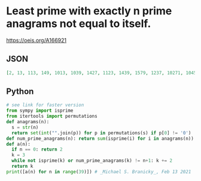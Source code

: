# Least prime with exactly n prime anagrams not equal to itself\.
https://oeis.org/A166921
## JSON
```JSON
[2, 13, 113, 149, 1013, 1039, 1427, 1123, 1439, 1579, 1237, 10271, 10453, 10139, 10253, 10243, 10457, 11579, 10789, 10273, 11239, 12457, 10729, 13249, 12347, 13687, 12539, 14759, 13799, 10739, 12637, 12893, 23957, 13597, 100493, 12379, 14593, 101383, 13789]
```
## Python
```Python
# see link for faster version
from sympy import isprime
from itertools import permutations
def anagrams(n):
  s = str(n)
  return set(int("".join(p)) for p in permutations(s) if p[0] != '0')
def num_prime_anagrams(n): return sum(isprime(i) for i in anagrams(n))
def a(n):
  if n == 0: return 2
  k = 3
  while not isprime(k) or num_prime_anagrams(k) != n+1: k += 2
  return k
print([a(n) for n in range(39)]) # _Michael S. Branicky_, Feb 13 2021
```
